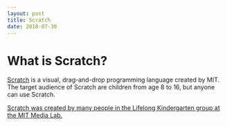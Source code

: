 ```yaml
---
layout: post
title: Scratch
date: 2018-07-30
---
```


# What is Scratch?

[Scratch](https://scratch.mit.edu/) is a visual, drag-and-drop programming language created by MIT. The target audience of Scratch are children from age 8 to 16, but anyone can use Scratch.

[Scratch was created by many people in the Lifelong Kindergarten group at the MIT Media Lab.](https://scratch.mit.edu/info/credits)
